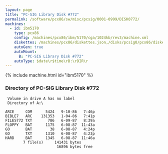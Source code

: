 ```yaml
---
layout: page
title: "PC-SIG Library Disk #772"
permalink: /software/pcx86/sw/misc/pcsig/0001-0999/DISK0772/
machines:
  - id: ibm5170
    type: pcx86
    config: /machines/pcx86/ibm/5170/cga/1024kb/rev3/machine.xml
    diskettes: /machines/pcx86/diskettes.json,/disks/pcsig0/pcx86/diskettes.json
    autoGen: true
    autoMount:
      B: "PC-SIG Library Disk #772"
    autoType: $date\r$time\rB:\rDIR\r
---
```


{% include machine.html id="ibm5170" %}

### Directory of PC-SIG Library Disk #772

     Volume in drive A has no label
     Directory of A:\

    ARCE     COM      5424   9-10-86   7:46p
    BIBLE7   ARC    131353   1-04-86   7:41p
    FILES772 TXT       786   6-09-87   8:39a
    FLOPPY   BAT      1175   6-08-87  11:43a
    GO       BAT        38   6-08-87   4:24p
    GO       TXT      1310   6-08-87   4:23p
    HARD     BAT      1345   6-08-87  11:46a
            7 file(s)     141431 bytes
                           16896 bytes free
